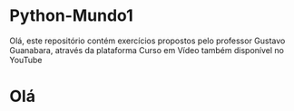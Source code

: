 # Python-Mundo1
 Olá, este repositório contém exercícios propostos pelo professor Gustavo Guanabara, através da plataforma Curso em Vídeo 
também disponível no YouTube

 # Olá
